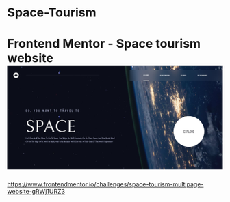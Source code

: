 # Space-Tourism
# Frontend Mentor - Space tourism website  ![Design preview for the Space tourism website coding challenge](preview.jpg)
https://www.frontendmentor.io/challenges/space-tourism-multipage-website-gRWj1URZ3
